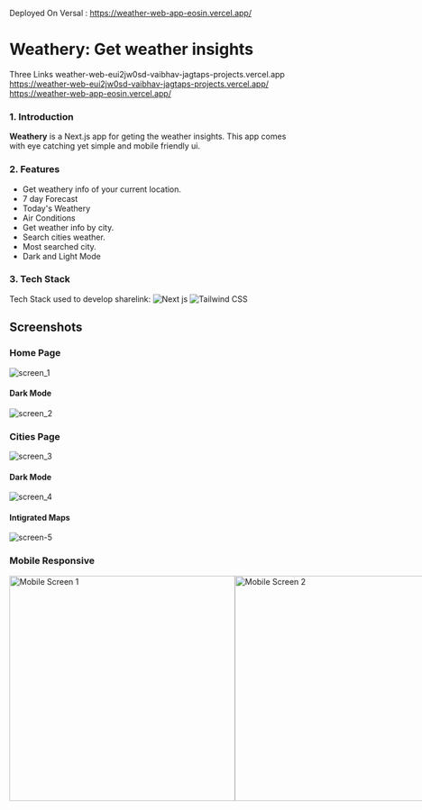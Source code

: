 
Deployed On Versal : https://weather-web-app-eosin.vercel.app/

# Weathery: Get weather insights

Three Links
weather-web-eui2jw0sd-vaibhav-jagtaps-projects.vercel.app
https://weather-web-eui2jw0sd-vaibhav-jagtaps-projects.vercel.app/
https://weather-web-app-eosin.vercel.app/

### 1. Introduction 

**Weathery** is a Next.js app for geting the weather insights. This app comes with eye catching yet simple and mobile friendly ui.

### 2. Features

- Get weathery info of your current location.
- 7 day Forecast
- Today's Weathery
- Air Conditions
- Get weather info by city.
- Search cities weather.
- Most searched city.
- Dark and Light Mode

### 3. Tech Stack

Tech Stack used to develop sharelink:
![Next js](https://img.shields.io/badge/next.js-000000?style=for-the-badge&logo=nextdotjs&logoColor=white)
![Tailwind CSS](https://img.shields.io/badge/Tailwind_CSS-38B2AC?style=for-the-badge&logo=tailwind-css&logoColor=white)

## Screenshots

### Home Page


![screen_1](https://github.com/Ayush-Bulbule/weathery-app/assets/69710917/2fdb0acf-e780-4db4-817c-7a7ee9ac57e4)

#### Dark Mode

![screen_2](https://github.com/Ayush-Bulbule/weathery-app/assets/69710917/5686d2e9-51b8-4848-b4b3-d553ca8f8353)

### Cities Page

![screen_3](https://github.com/Ayush-Bulbule/weathery-app/assets/69710917/86fb2035-9b61-4b68-85e0-0c94e08a8492)

#### Dark Mode

![screen_4](https://github.com/Ayush-Bulbule/weathery-app/assets/69710917/2ade3bc9-16d5-40e2-9b56-2e4e4f0aedf0)

#### Intigrated Maps
![screen-5](https://github.com/Ayush-Bulbule/weathery-app/assets/69710917/ddcd4fe1-e019-4d98-83ec-298dc4587707)

### Mobile Responsive

<div style="display:flex;">
  <img src="https://github.com/Ayush-Bulbule/weathery-app/assets/69710917/4626f716-3520-4b7e-906a-d1553080a386" alt="Mobile Screen 1" width="400"/>
  <img src="https://github.com/Ayush-Bulbule/weathery-app/assets/69710917/c2826c53-83f4-45e7-809d-b9b5007cf351" alt="Mobile Screen 2" width="400"/>
</div>
